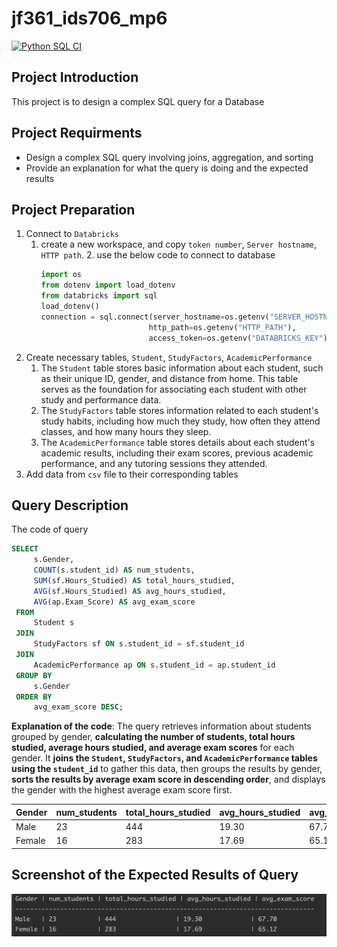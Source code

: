# jf361_ids706_mp6
[![Python SQL CI](https://github.com/siyiia/jf361_ids706_mp6/actions/workflows/cicd.yml/badge.svg)](https://github.com/siyiia/jf361_ids706_mp6/actions/workflows/cicd.yml)

## Project Introduction
This project is to design a complex SQL query for a Database


## Project Requirments
- Design a complex SQL query involving joins, aggregation, and sorting
- Provide an explanation for what the query is doing and the expected results

## Project Preparation
1. Connect to `Databricks`
   1. create a new workspace, and copy `token number`, `Server hostname`, `HTTP path`.
      2. use the below code to connect to database
      ```python
      import os
      from dotenv import load_dotenv
      from databricks import sql
      load_dotenv()
      connection = sql.connect(server_hostname=os.getenv("SERVER_HOSTNAME"),
                              http_path=os.getenv("HTTP_PATH"),
                              access_token=os.getenv("DATABRICKS_KEY"))
      ```
2. Create necessary tables, `Student`, `StudyFactors`, `AcademicPerformance`
   1. The `Student` table stores basic information about each student, such as their unique ID, gender, and distance from home. This table serves as the foundation for associating each student with other study and performance data.
   2. The `StudyFactors` table stores information related to each student's study habits, including how much they study, how often they attend classes, and how many hours they sleep.
   3. The `AcademicPerformance` table stores details about each student's academic results, including their exam scores, previous academic performance, and any tutoring sessions they attended.
3. Add data from `csv` file to their corresponding tables

## Query Description
The code of query
   ```sql
   SELECT 
        s.Gender,
        COUNT(s.student_id) AS num_students,
        SUM(sf.Hours_Studied) AS total_hours_studied,
        AVG(sf.Hours_Studied) AS avg_hours_studied,
        AVG(ap.Exam_Score) AS avg_exam_score
    FROM 
        Student s
    JOIN 
        StudyFactors sf ON s.student_id = sf.student_id
    JOIN 
        AcademicPerformance ap ON s.student_id = ap.student_id
    GROUP BY 
        s.Gender
    ORDER BY 
        avg_exam_score DESC;
   ```
**Explanation of the code**: 
The query retrieves information about students grouped by gender, **calculating the number of students, total hours studied,
average hours studied, and average exam scores** for each gender. It **joins the `Student`, `StudyFactors`, and `AcademicPerformance`
tables using the `student_id`** to gather this data, then groups the results by gender, **sorts the results by average exam score in descending order**, and displays the gender with the highest average exam score first.


| Gender | num_students | total_hours_studied  | avg_hours_studied | avg_exam_score |
|--------|--------------|----------------------|-------------------|----------------|
| Male   | 23           | 444                  | 19.30             | 67.70          |
| Female | 16           | 283                  | 17.69             | 65.12          |


## Screenshot of the Expected Results of Query
<p>
  <img width="600" src="screenshots/result.png" />
</p>
